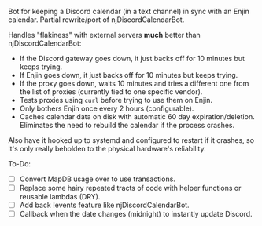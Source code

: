 Bot for keeping a Discord calendar (in a text channel) in sync with an Enjin calendar. Partial rewrite/port of njDiscordCalendarBot.

Handles "flakiness" with external servers **much** better than njDiscordCalendarBot:

 - If the Discord gateway goes down, it just backs off for 10 minutes but keeps trying.
 - If Enjin goes down, it just backs off for 10 minutes but keeps trying.
 - If the proxy goes down, waits 10 minutes and tries a different one from the list of proxies (currently tied to one specific vendor).
 - Tests proxies using `curl` before trying to use them on Enjin.
 - Only bothers Enjin once every 2 hours (configurable).
 - Caches calendar data on disk with automatic 60 day expiration/deletion. Eliminates the need to rebuild the calendar if the process crashes.
 
Also have it hooked up to systemd and configured to restart if it crashes, so it's only really beholden to the physical hardware's reliability.

To-Do:

 - [ ] Convert MapDB usage over to use transactions.
 - [ ] Replace some hairy repeated tracts of code with helper functions or reusable lambdas (DRY).
 - [ ] Add back !events feature like njDiscordCalendarBot.
 - [ ] Callback when the date changes (midnight) to instantly update Discord.
